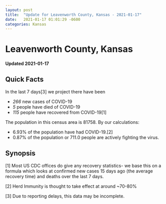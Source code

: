 ```yaml
---
layout: post
title:  "Update for Leavenworth County, Kansas - 2021-01-17"
date:   2021-01-17 01:01:29 -0600
categories: Kansas
---
```


# Leavenworth County, Kansas
#### Updated 2021-01-17

## Quick Facts

In the last 7 days[3] we project there have been
- *266* new cases of COVID-19
- *5* people have died of COVID-19
- *115* people have recovered from COVID-19[1]

The population in this census area is 81758. By our calculations:
- 6.93% of the population have had COVID-19.[2]
- 0.87% of the population or 711.0 people are actively fighting the virus.

## Synopsis




[1] Most US CDC offices do give any recovery statistics- we base this on a formula which looks at confirmed new cases
15 days ago (the average recovery time) and deaths over the last 7 days.

[2] Herd Immunity is thought to take effect at around ~70-80%

[3] Due to reporting delays, this data may be incomplete.
 
    